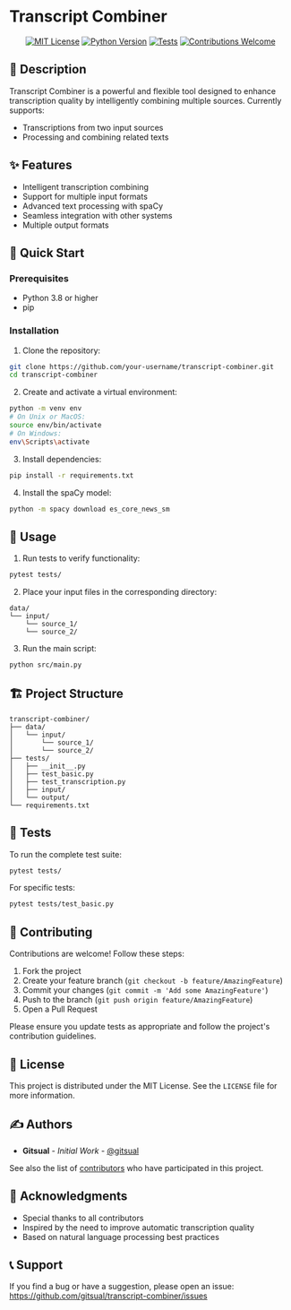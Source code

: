 # Transcript Combiner

<div align="center">

[![MIT License](https://img.shields.io/badge/License-MIT-green.svg)](https://choosealicense.com/licenses/mit/)
[![Python Version](https://img.shields.io/badge/python-3.8%2B-blue)](https://www.python.org/downloads/)
[![Tests](https://img.shields.io/badge/tests-passing-brightgreen)]()
[![Contributions Welcome](https://img.shields.io/badge/contributions-welcome-brightgreen.svg?style=flat)](https://github.com/yourusername/transcript-combiner/issues)

</div>

## 📝 Description

Transcript Combiner is a powerful and flexible tool designed to enhance transcription quality by intelligently combining multiple sources. Currently supports:

- Transcriptions from two input sources
- Processing and combining related texts

## ✨ Features

- Intelligent transcription combining
- Support for multiple input formats
- Advanced text processing with spaCy
- Seamless integration with other systems
- Multiple output formats

## 🚀 Quick Start

### Prerequisites

- Python 3.8 or higher
- pip

### Installation

1. Clone the repository:
```bash
git clone https://github.com/your-username/transcript-combiner.git
cd transcript-combiner
```

2. Create and activate a virtual environment:
```bash
python -m venv env
# On Unix or MacOS:
source env/bin/activate
# On Windows:
env\Scripts\activate
```

3. Install dependencies:
```bash
pip install -r requirements.txt
```

4. Install the spaCy model:
```bash
python -m spacy download es_core_news_sm
```

## 📖 Usage

1. Run tests to verify functionality:
```bash
pytest tests/
```

2. Place your input files in the corresponding directory:
```
data/
└── input/
    └── source_1/
    └── source_2/
```

3. Run the main script:
```bash
python src/main.py
```

## 🏗️ Project Structure

```
transcript-combiner/
├── data/
│   └── input/
│       └── source_1/
│       └── source_2/
├── tests/
│   ├── __init__.py
│   ├── test_basic.py
│   ├── test_transcription.py
│   ├── input/
│   └── output/
└── requirements.txt
```

## 🧪 Tests

To run the complete test suite:

```bash
pytest tests/
```

For specific tests:

```bash
pytest tests/test_basic.py
```

## 🤝 Contributing

Contributions are welcome! Follow these steps:

1. Fork the project
2. Create your feature branch (`git checkout -b feature/AmazingFeature`)
3. Commit your changes (`git commit -m 'Add some AmazingFeature'`)
4. Push to the branch (`git push origin feature/AmazingFeature`)
5. Open a Pull Request

Please ensure you update tests as appropriate and follow the project's contribution guidelines.

## 📄 License

This project is distributed under the MIT License. See the `LICENSE` file for more information.

## ✍️ Authors

* **Gitsual** - *Initial Work* - [@gitsual](https://github.com/gitsual)

See also the list of [contributors](https://github.com/gitsual/transcript-combiner/contributors) who have participated in this project.

## 🙏 Acknowledgments

* Special thanks to all contributors
* Inspired by the need to improve automatic transcription quality
* Based on natural language processing best practices

## 📞 Support

If you find a bug or have a suggestion, please open an issue:
https://github.com/gitsual/transcript-combiner/issues